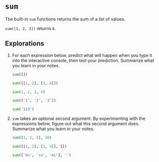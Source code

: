 # `sum`

The built-in `sum` functions returns the sum of a list of values.

`sum([1, 2, 3])` returns `6`.

## Explorations

1. For each expression below, predict what will happen when you type it into the interactive console, then test your
   prediction. Summarize what you learn in your notes.
   ```python
   sum([])
   ```
   ```python
   sum([[1, 2], [3, 4]])
   ```
   ```python
   sum(1, 2, 3, 4)
   ```
   ```python
   sum(['1', '2', '3'])
   ```
      ```python
   sum('123')
   ```
1. `sum` takes an optional second argument. By experimenting with the expressions below, figure out what this second
   argument does. Summarize what you learn in your notes.
   ```python
   sum([1, 2, 3], 10)
   ```
   ```python
   sum([[1, 2], [3, 4]], [])
   ```
   ```python
   sum(['do', 're', 'mi'], '')
   ```
 